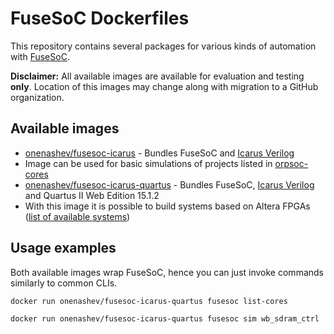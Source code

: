 FuseSoC Dockerfiles
====

This repository contains several packages for various kinds of automation with [FuseSoC](https://github.com/olofk/fusesoc).

**Disclaimer:** All available images are available for evaluation and testing **only**.
Location of this images may change along with migration to a GitHub organization.

## Available images

* [onenashev/fusesoc-icarus](https://hub.docker.com/r/onenashev/fusesoc-icarus/) - 
Bundles FuseSoC and [Icarus Verilog](http://iverilog.icarus.com/)
 * Image can be used for basic simulations of projects listed in [orpsoc-cores](https://github.com/openrisc/orpsoc-cores)
* [onenashev/fusesoc-icarus-quartus](https://hub.docker.com/r/onenashev/fusesoc-icarus-quartus/) - 
Bundles FuseSoC, [Icarus Verilog](http://iverilog.icarus.com/) and Quartus II Web Edition 15.1.2
 * With this image it is possible to build systems based on Altera FPGAs ([list of available systems](https://github.com/openrisc/orpsoc-cores/tree/master/systems))
 
 
 ## Usage examples
 
 Both available images wrap FuseSoC, hence you can just invoke commands similarly to common CLIs.
 
 ```
 docker run onenashev/fusesoc-icarus-quartus fusesoc list-cores
 ```
 
 ```
 docker run onenashev/fusesoc-icarus-quartus fusesoc sim wb_sdram_ctrl
 ```
 